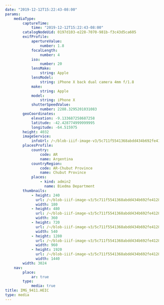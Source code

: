```yaml
---
date: "2019-12-12T15:22:43-08:00"
params:
    mediaType:
        captureTime:
            time: "2019-12-12T15:22:43-08:00"
        catalogNodeUid: 0197d103-e228-7070-981b-f3c43d5ca605
        exifProfile:
            apertureValue:
                number: 1.8
            focalLength:
                number: 4
            iso:
                number: 20
            lensMake:
                string: Apple
            lensModel:
                string: iPhone X back dual camera 4mm f/1.8
            make:
                string: Apple
            model:
                string: iPhone X
            shutterSpeedValue:
                number: 2288.3295201031083
        geoCoordinates:
            elevation: -9.133687258687258
            latitude: -42.428774999999995
            longitude: -64.515975
        height: 4032
        imageService:
            infoUrl: /~/blob-iiif-image-v3/5c711f5541368abdd434b692fe4128e2f967932cf94a40545004abda4499ee51/info.json
        placesProfile:
            country:
                code: AR
                name: Argentina
            countryRegion:
                code: AR-Chubut Province
                name: Chubut Province
            places:
                - kind: admin2
                  name: Biedma Department
        thumbnails:
            - height: 240
              url: /~/blob-iiif-image-v3/5c711f5541368abdd434b692fe4128e2f967932cf94a40545004abda4499ee51/full/180%2C240/0/default.jpg
              width: 180
            - height: 480
              url: /~/blob-iiif-image-v3/5c711f5541368abdd434b692fe4128e2f967932cf94a40545004abda4499ee51/full/360%2C480/0/default.jpg
              width: 360
            - height: 720
              url: /~/blob-iiif-image-v3/5c711f5541368abdd434b692fe4128e2f967932cf94a40545004abda4499ee51/full/540%2C720/0/default.jpg
              width: 540
            - height: 1280
              url: /~/blob-iiif-image-v3/5c711f5541368abdd434b692fe4128e2f967932cf94a40545004abda4499ee51/full/960%2C1280/0/default.jpg
              width: 960
            - height: 1920
              url: /~/blob-iiif-image-v3/5c711f5541368abdd434b692fe4128e2f967932cf94a40545004abda4499ee51/full/1440%2C1920/0/default.jpg
              width: 1440
        width: 3024
    nav:
        place:
            ar: true
        type:
            media: true
title: IMG_9411.HEIC
type: media
---
```

